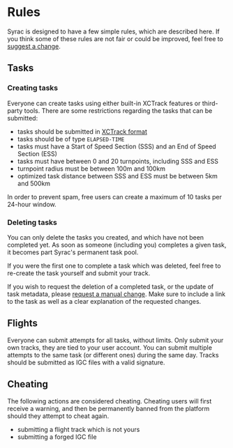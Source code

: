 # Rules

Syrac is designed to have a few simple rules, which are described here.
If you think some of these rules are not fair or could be improved, feel free to [suggest a change][1].

## Tasks

### Creating tasks

Everyone can create tasks using either built-in XCTrack features or third-party tools. There are some restrictions regarding the tasks that can be submitted:

- tasks should be submitted in [XCTrack format][2]
- tasks should be of type `ELAPSED-TIME`
- tasks must have a Start of Speed Section (SSS) and an End of Speed Section (ESS)
- tasks must have between 0 and 20 turnpoints, including SSS and ESS
- turnpoint radius must be between 100m and 100km
- optimized task distance between SSS and ESS must be between 5km and 500km

In order to prevent spam, free users can create a maximum of 10 tasks per 24-hour window.

### Deleting tasks

You can only delete the tasks you created, and which have not been completed yet.
As soon as someone (including you) completes a given task, it becomes part Syrac's permanent task pool.

If you were the first one to complete a task which was deleted, feel free to re-create the task yourself and submit your track.

If you wish to request the deletion of a completed task, or the update of task metadata, please [request a manual change][3].
Make sure to include a link to the task as well as a clear explanation of the requested changes.

## Flights

Everyone can submit attempts for all tasks, without limits.
Only submit your own tracks, they are tied to your user account.
You can submit multiple attempts to the same task (or different ones) during the same day.
Tracks should be submitted as IGC files with a valid signature.

## Cheating

The following actions are considered cheating.
Cheating users will first receive a warning, and then be permanently banned from the platform should they attempt to cheat again.

* submitting a flight track which is not yours
* submitting a forged IGC file

[1]: https://github.com/orgs/syrac-org/discussions/new?category=ideas
[2]: https://xctrack.org/Competition_Interfaces.html
[3]: https://github.com/orgs/syrac-org/discussions/new?category=change-requests
